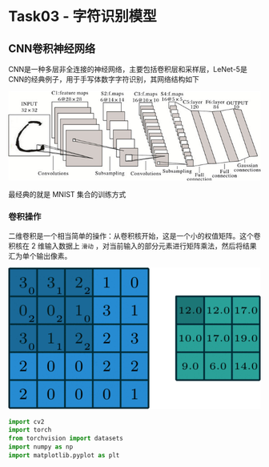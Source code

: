 # Task03 - 字符识别模型

## CNN卷积神经网络 

CNN是一种多层非全连接的神经网络，主要包括卷积层和采样层，LeNet-5是CNN的经典例子，用于手写体数字字符识别，其网络结构如下

![LeNet](Task03/LeNet-CNN模型.jpeg)

最经典的就是 MNIST 集合的训练方式

### 卷积操作

二维卷积是一个相当简单的操作：从卷积核开始，这是一个小的权值矩阵。这个卷积核在 2 维输入数据上 `滑动` ，对当前输入的部分元素进行矩阵乘法，然后将结果汇为单个输出像素。

![卷积动态图](Task03/Cov-动态图.gif)

```python
import cv2
import torch
from torchvision import datasets
import numpy as np
import matplotlib.pyplot as plt
```